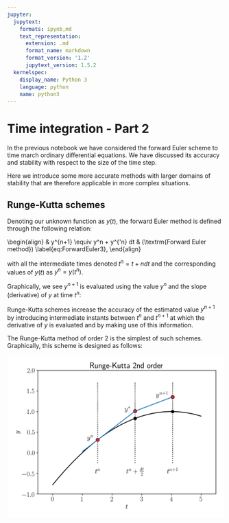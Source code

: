 ```yaml
---
jupyter:
  jupytext:
    formats: ipynb,md
    text_representation:
      extension: .md
      format_name: markdown
      format_version: '1.2'
      jupytext_version: 1.5.2
  kernelspec:
    display_name: Python 3
    language: python
    name: python3
---
```


<!-- #region -->
# Time integration - Part 2

In the previous notebook we have considered the forward Euler scheme to time march ordinary differential equations. We have discussed its accuracy and stability with respect to the size of the time step.

Here we introduce some more accurate methods with larger domains of stability that are therefore applicable in more complex situations.


## Runge-Kutta schemes

Denoting our unknown function as $y(t)$, the forward Euler method is defined through the following relation:

\begin{align}
    & y^{n+1} \equiv y^n + y^{'n} dt & (\textrm{Forward Euler method}) \label{eq:ForwardEuler3},
\end{align}

with all the intermediate times denoted $t^n = t+ndt$ and the corresponding values of $y(t)$ as $y^n = y(t^n)$.

Graphically, we see $y^{n+1}$ is evaluated using the value $y^n$ and the slope (derivative) of $y$ at time $t^n$:


Runge-Kutta schemes increase the accuracy of the estimated value $y^{n+1}$ by introducing intermediate instants between $t^n$ and $t^{n+1}$ at which the derivative of $y$ is evaluated and by making use of this information.

The Runge-Kutta method of order 2 is the simplest of such schemes. Graphically, this scheme is designed as follows:

<img src="figures/RK2.png" width="600">

